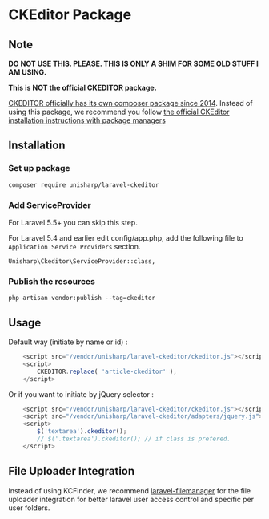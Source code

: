CKEditor Package
=====================

## Note

**DO NOT USE THIS. PLEASE. THIS IS ONLY A SHIM FOR SOME OLD STUFF I AM USING.**

**This is NOT the official CKEDITOR package.**

[CKEDITOR officially has its own composer package since 2014](https://ckeditor.com/blog/CKEditor-Supports-Bower-and-Composer/). Instead of using this package, we recommend you follow [the official CKEditor installation instructions with package managers](https://docs.ckeditor.com/ckeditor4/latest/guide/dev_package_managers.html#composer)

## Installation
### Set up package

```
composer require unisharp/laravel-ckeditor
```

### Add ServiceProvider

For Laravel 5.5+ you can skip this step. 

For Laravel 5.4 and earlier edit config/app.php, add the following file to `Application Service Providers` section.
```
Unisharp\Ckeditor\ServiceProvider::class,
```
### Publish the resources
```
php artisan vendor:publish --tag=ckeditor
```
## Usage

Default way (initiate by name or id) :

```javascript
    <script src="/vendor/unisharp/laravel-ckeditor/ckeditor.js"></script>
    <script>
        CKEDITOR.replace( 'article-ckeditor' );
    </script>
```

Or if you want to initiate by jQuery selector :

```javascript
    <script src="/vendor/unisharp/laravel-ckeditor/ckeditor.js"></script>
    <script src="/vendor/unisharp/laravel-ckeditor/adapters/jquery.js"></script>
    <script>
        $('textarea').ckeditor();
        // $('.textarea').ckeditor(); // if class is prefered.
    </script>
```

## File Uploader Integration

 Instead of using KCFinder, we recommend [laravel-filemanager](https://github.com/UniSharp/laravel-filemanager) for the file uploader integration for better laravel user access control and specific per user folders.

